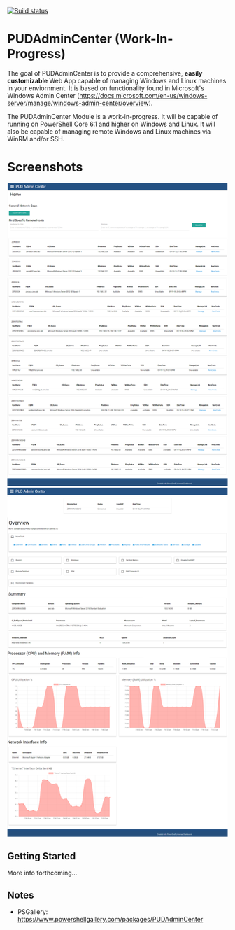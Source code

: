 [![Build status](https://ci.appveyor.com/api/projects/status/github/pldmgg/=master&svg=true)](https://ci.appveyor.com/project/pldmgg/PUDAdminCenter/branch/master)


# PUDAdminCenter (Work-In-Progress)

The goal of PUDAdminCenter is to provide a comprehensive, **easily customizable** Web App capable of managing Windows and Linux machines in your enviornment. It is based on functionality found in Microsoft's Windows Admin Center (https://docs.microsoft.com/en-us/windows-server/manage/windows-admin-center/overview).

The PUDAdminCenter Module is a work-in-progress. It will be capable of running on PowerShell Core 6.1 and higher on Windows and Linux. It will also be capable of managing remote Windows and Linux machines via WinRM and/or SSH.

# Screenshots

![Home](/Media/Home.png)
![Overview](/Media/Overview.png)

## Getting Started

More info forthcoming...

## Notes

* PSGallery: https://www.powershellgallery.com/packages/PUDAdminCenter

